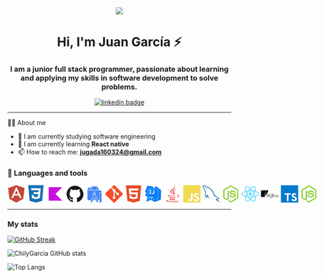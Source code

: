 <div id="presentacion" align="center">
  <img
    src="https://media.giphy.com/media/qgQUggAC3Pfv687qPC/giphy.gif"
    width="200"
  />
  <h1 align="center">Hi, I'm Juan García ⚡</h1>
  <h3 align="center">
    I am a junior full stack programmer, passionate about learning and applying my skills in software development to solve problems.
  </h3>
</div>

<div id="redes" align="center">
  <a
    href="https://www.linkedin.com/in/juan-esteban-garc%C3%ADa-daza-611485209/"
    target="_blanck"
  >
    <img
      src="https://img.shields.io/badge/linkedin-%230077B5.svg?style=for-the-badge&logo=linkedin&logoColor=white"
      alt="linkedin badge"
    />
  </a>
</div>

---

👨‍💻 About me

- 🔭 I am currently studying software engineering
- 🌱 I am currently learning **React native**
- 📫 How to reach me: **jugada160324@gmail.com**

<div align="left">
    <h3>🔨 Languages and tools</h3>
    <div style="display: flex;">
      <img
        src="https://github.com/devicons/devicon/blob/master/icons/angularjs/angularjs-plain.svg"
        title="AngularJS"
        alt="AngularJs"
        width="40"
        height="40"
      />&nbsp;
      <img
        src="https://github.com/devicons/devicon/blob/master/icons/css3/css3-plain.svg"
        title="css3"
        alt="css3"
        width="40"
        height="40"
      />&nbsp;
      <img
        src="https://github.com/devicons/devicon/blob/master/icons/kotlin/kotlin-plain.svg"
        title="kotlin"
        alt="kotlin"
        width="40"
        height="40"
      />&nbsp;
      <img
        src="https://github.com/devicons/devicon/blob/master/icons/github/github-original.svg"
        title="github"
        alt="github"
        width="40"
        height="40"
      />&nbsp;
      <img
        src="https://github.com/devicons/devicon/blob/master/icons/androidstudio/androidstudio-plain.svg"
        title="github"
        alt="github"
        width="40"
        height="40"
      />&nbsp;
      <img
        src="https://github.com/devicons/devicon/blob/master/icons/git/git-plain.svg"
        title="git"
        alt="git"
        width="40"
        height="40"
      />&nbsp;
      <img
        src="https://github.com/devicons/devicon/blob/master/icons/html5/html5-plain.svg"
        title="html5"
        alt="html5"
        width="40"
        height="40"
      />&nbsp;
      <img
        src="https://github.com/devicons/devicon/blob/master/icons/intellij/intellij-plain.svg"
        title="intellij"
        alt="intellij"
        width="40"
        height="40"
      />&nbsp;
      <img
        src="https://github.com/devicons/devicon/blob/master/icons/java/java-plain.svg"
        title="java"
        alt="java"
        width="40"
        height="40"
      />&nbsp;
      <img
        src="https://github.com/devicons/devicon/blob/master/icons/javascript/javascript-plain.svg"
        title="javascript"
        alt="javascript"
        width="40"
        height="40"
      />&nbsp;
      <img
        src="https://github.com/devicons/devicon/blob/master/icons/mysql/mysql-plain.svg"
        title="mysql"
        alt="mysql"
        width="40"
        height="40"
      />&nbsp;
      <img
        src="https://github.com/devicons/devicon/blob/master/icons/nodejs/nodejs-plain.svg"
        title="nodejs"
        alt="nodejs"
        width="40"
        height="40"
      />&nbsp;
      <img
        src="https://github.com/devicons/devicon/blob/master/icons/react/react-original.svg"
        title="react"
        alt="react"
        width="40"
        height="40"
      />&nbsp;
      <img
        src="https://github.com/devicons/devicon/blob/master/icons/sqlite/sqlite-plain-wordmark.svg"
        title="sqlite"
        alt="sqlite"
        width="40"
        height="40"
      />&nbsp;
      <img
        src="https://github.com/devicons/devicon/blob/master/icons/typescript/typescript-plain.svg"
        title="typescript"
        alt="typescript"
        width="40"
        height="40"
      />&nbsp;
      <img
        src="https://github.com/devicons/devicon/blob/master/icons/nodejs/nodejs-original.svg"
        title="nodejs"
        alt="nodejs"
        width="40"
        height="40"
      />&nbsp;
    </div>  
</div>      


---

### My stats

[![GitHub Streak](https://streak-stats.demolab.com?user=ChilyGarcia&theme=prussian&hide_border=true)](https://git.io/streak-stats)

![ChilyGarcia GitHub stats](https://github-readme-stats.vercel.app/api?username=ChilyGarcia&show_icons=true&theme=cobalt)

![Top Langs](https://github-readme-stats.vercel.app/api/top-langs/?username=ChilyGarcia&langs_count=8)

  
<!--
**ChilyGarcia/ChilyGarcia** is a ✨ _special_ ✨ repository because its `README.md` (this file) appears on your GitHub profile.

Here are some ideas to get you started:

- 🔭 I am currently studying software engineering
- 🌱 I am currently learning **React native**
- 👯 I’m looking to collaborate on ...
- 🤔 I’m looking for help with ...
- 💬 Ask me about ...
- 📫 How to reach me: ...
- 😄 Pronouns: ...
- ⚡ Fun fact: ...
-->

